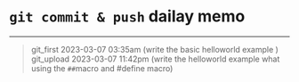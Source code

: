 # `git commit & push` dailay memo
--------------------------------
> git_first       2023-03-07          03:35am (write the basic helloworld example )  
> git_upload      2023-03-07          11:42pm (write the helloworld example what using the `##`macro and #define macro)  